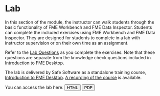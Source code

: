 # Lab

In this section of the module, the instructor can walk students through the basic functionality of FME Workbench and FME Data Inspector. Students can complete the included exercises using FME Workbench and FME Data Inspector. They are designed for students to complete in a lab with instructor supervision or on their own time as an assignment.

Refer to the [Lab Questions](..\Integration3Scenario\3.03.LabQuestions.md) as you complete the exercises. Note that these questions are separate from the knowledge check questions included in Introduction to FME Desktop.

The lab is delivered by Safe Software as a standalone training course, [Introduction to FME Desktop](https://s3.amazonaws.com/gitbook/Desktop-Intro-2019/index.html). [A recording of the course](https://www.safe.com/training/recorded/) is available.

You can access the lab here:
<a href="https://s3.amazonaws.com/gitbook/Desktop-Intro-2019/index.html"><button>HTML</button></a>
<a href="https://s3.amazonaws.com/gitbook/Desktop-Intro-2019/Desktop-Intro-2019.pdf"><button>PDF</button></a>
